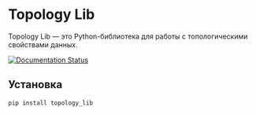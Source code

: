 # Topology Lib

Topology Lib — это Python-библиотека для работы с топологическими свойствами данных.

[![Documentation Status](https://readthedocs.org/projects/topology-lib/badge/?version=latest)](https://topology-lib.readthedocs.io/en/latest/?badge=latest)

## Установка

```bash
pip install topology_lib
